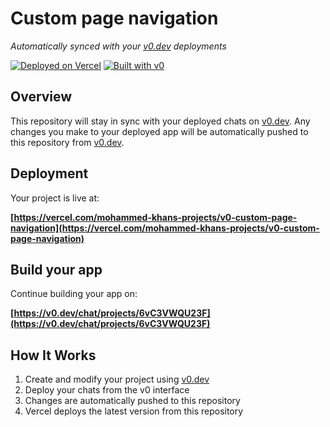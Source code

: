 # Custom page navigation

*Automatically synced with your [v0.dev](https://v0.dev) deployments*

[![Deployed on Vercel](https://img.shields.io/badge/Deployed%20on-Vercel-black?style=for-the-badge&logo=vercel)](https://vercel.com/mohammed-khans-projects/v0-custom-page-navigation)
[![Built with v0](https://img.shields.io/badge/Built%20with-v0.dev-black?style=for-the-badge)](https://v0.dev/chat/projects/6vC3VWQU23F)

## Overview

This repository will stay in sync with your deployed chats on [v0.dev](https://v0.dev).
Any changes you make to your deployed app will be automatically pushed to this repository from [v0.dev](https://v0.dev).

## Deployment

Your project is live at:

**[https://vercel.com/mohammed-khans-projects/v0-custom-page-navigation](https://vercel.com/mohammed-khans-projects/v0-custom-page-navigation)**

## Build your app

Continue building your app on:

**[https://v0.dev/chat/projects/6vC3VWQU23F](https://v0.dev/chat/projects/6vC3VWQU23F)**

## How It Works

1. Create and modify your project using [v0.dev](https://v0.dev)
2. Deploy your chats from the v0 interface
3. Changes are automatically pushed to this repository
4. Vercel deploys the latest version from this repository